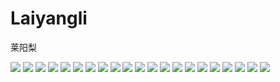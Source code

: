 # Laiyangli
莱阳梨


![](http://ww2.sinaimg.cn/large/006tKfTcjw1fao1zt3u8vj30m80m842v.jpg)
![](http://ww2.sinaimg.cn/large/006tKfTcjw1fao207v6dxj30m80m80w8.jpg)
![](http://ww4.sinaimg.cn/large/006tKfTcjw1fao20jhvobj30m80m8jt1.jpg)
![](http://ww3.sinaimg.cn/large/006tKfTcjw1fao21eugpcj30ku0g7adl.jpg)
![](http://ww2.sinaimg.cn/large/006tKfTcjw1fao21n8oujj30ku0f4jwl.jpg)
![](http://ww1.sinaimg.cn/large/006tKfTcjw1fao21umww3j30ku0du77x.jpg)
![](http://ww3.sinaimg.cn/large/006tKfTcjw1fao223nx5zj30ku0fo7ag.jpg)
![](http://ww1.sinaimg.cn/large/006tKfTcjw1fao22hscpqj30ku0frdmd.jpg)
![](http://ww3.sinaimg.cn/large/006tKfTcjw1fao22uktwzj30ku0dqjvu.jpg)
![](http://ww1.sinaimg.cn/large/006tKfTcjw1fao233qdm5j30ku0kh79c.jpg)
![](http://ww2.sinaimg.cn/large/006tKfTcjw1fao23ebqlxj30ku0ir0vv.jpg)
![](http://ww4.sinaimg.cn/large/006tKfTcjw1fao23ozw78j30ku0jowh7.jpg)
![](http://ww2.sinaimg.cn/large/006tKfTcjw1fao23zaeanj30ku0kdtc4.jpg)
![](http://ww1.sinaimg.cn/large/006tKfTcjw1fao24bbhnfj30ku0j0dl2.jpg)
![](http://ww1.sinaimg.cn/large/006tKfTcjw1fao24lebz3j30ku0jeafw.jpg)
![](http://ww4.sinaimg.cn/large/006tKfTcjw1fao24uifdkj30ku0jhtfd.jpg)
![](http://ww4.sinaimg.cn/large/006tKfTcjw1fao251ls3bj30ku0fmacr.jpg)
![](http://ww4.sinaimg.cn/large/006tKfTcjw1fao25835hej30ku0edgnt.jpg)
![](http://ww4.sinaimg.cn/large/006tKfTcjw1fao25ei6z1j30ku0ebwfv.jpg)
![](http://ww1.sinaimg.cn/large/006tKfTcjw1fao25mfb59j30ku0k0gp7.jpg)
![](http://ww2.sinaimg.cn/large/006tKfTcjw1fao2rruswmj318g0gon24.jpg)
